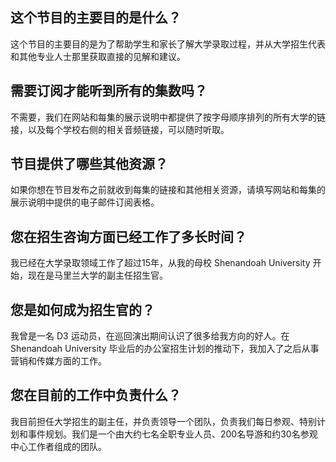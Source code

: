 
## 这个节目的主要目的是什么？

这个节目的主要目的是为了帮助学生和家长了解大学录取过程，并从大学招生代表和其他专业人士那里获取直接的见解和建议。


## 需要订阅才能听到所有的集数吗？

不需要，我们在网站和每集的展示说明中都提供了按字母顺序排列的所有大学的链接，以及每个学校右侧的相关音频链接，可以随时听取。


## 节目提供了哪些其他资源？

如果你想在节目发布之前就收到每集的链接和其他相关资源，请填写网站和每集的展示说明中提供的电子邮件订阅表格。


## 您在招生咨询方面已经工作了多长时间？

我已经在大学录取领域工作了超过15年，从我的母校 Shenandoah University 开始，现在是马里兰大学的副主任招生官。


## 您是如何成为招生官的？

我曾是一名 D3 运动员，在巡回演出期间认识了很多给我方向的好人。在 Shenandoah University 毕业后的办公室招生计划的推动下，我加入了之后从事营销和传媒方面的工作。


## 您在目前的工作中负责什么？

我目前担任大学招生的副主任，并负责领导一个团队，负责我们每日参观、特别计划和事件规划。我们是一个由大约七名全职专业人员、200名导游和约30名参观中心工作者组成的团队。

